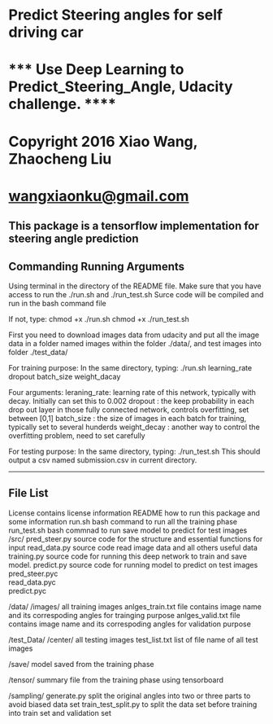 # Predict Steering angles for self driving car

# *** Use Deep Learning to Predict_Steering_Angle, Udacity challenge. ****
#
# Copyright 2016 Xiao Wang, Zhaocheng Liu
# wangxiaonku@gmail.com

This package is a tensorflow implementation for steering angle prediction
----------------------------
Commanding Running Arguments
----------------------------

Using terminal in the directory of the README file. 
Make sure that you have access to run the ./run.sh and ./run_test.sh
Surce code will be compiled and run in the bash command file

If not, type:
chmod +x ./run.sh
chmod +x ./run_test.sh

First you need to download images data from udacity and put all the image data in a folder named images within the folder ./data/, and test images into folder ./test_data/

For training purpose:
In the same directory, typing:
./run.sh learning_rate dropout batch_size weight_dacay

Four arguments:
	leraning_rate: learning rate of this network, typically with decay. Initially can set this to 0.002
	dropout      : the keep probability in each drop out layer in those fully connected network, controls overfitting, set between [0,1]
	batch_size   : the size of images in each batch for training, typically set to several hunderds
	weight_decay : another way to control the overfitting problem,  need to set carefully

For testing purpose:
In the same directory, typing:
./run_test.sh 
This should output a csv named submission.csv in current directory.

-----------
File List
------------
License 				contains license information
README 					how to run this package and some information
run.sh 					bash command to run all the training phase
run_test.sh 			bash commnad to run save model to predict for test images
/src/
    pred_steer.py       source code for the structure and essential functions for input
    read_data.py        source code read image data and all others useful data
    training.py         source code for running this deep network to train and save model.
    predict.py 			source code for running model to predict on test images
    pred_steer.pyc         
    read_data.pyc    
    predict.pyc      


/data/
     /images/      		all training images 
     anlges_train.txt 	file contains image name and its correspoding angles for trainging purpose
     anlges_valid.txt 	file contains image name and its correspoding angles for validation purpose

/test_Data/
	 /center/ 			all testing images
	 test_list.txt   	list of file name of all test images

/save/
	model saved from the training phase

/tensor/
	summary file from the training phase using tensorboard

/sampling/
	generate.py 		split the original angles into two or three parts to avoid biased data set
	train_test_split.py to split the data set before training into train set and validation set

